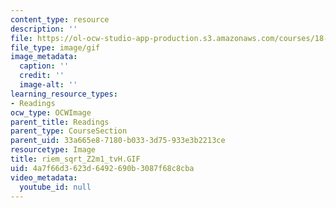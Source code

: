 ```yaml
---
content_type: resource
description: ''
file: https://ol-ocw-studio-app-production.s3.amazonaws.com/courses/18-04-complex-variables-with-applications-fall-1999/4a7f66d3623d6492690b3087f68c8cba_riem_sqrt_Z2m1_tvH.GIF
file_type: image/gif
image_metadata:
  caption: ''
  credit: ''
  image-alt: ''
learning_resource_types:
- Readings
ocw_type: OCWImage
parent_title: Readings
parent_type: CourseSection
parent_uid: 33a665e8-7180-b033-3d75-933e3b2213ce
resourcetype: Image
title: riem_sqrt_Z2m1_tvH.GIF
uid: 4a7f66d3-623d-6492-690b-3087f68c8cba
video_metadata:
  youtube_id: null
---
```

